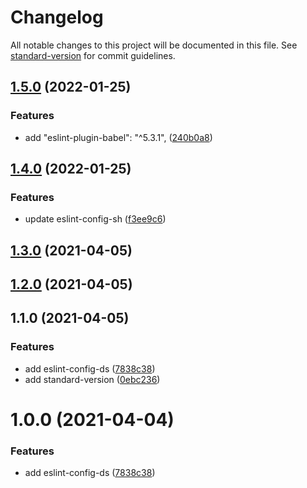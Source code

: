 # Changelog

All notable changes to this project will be documented in this file. See [standard-version](https://github.com/conventional-changelog/standard-version) for commit guidelines.

## [1.5.0](https://github.com/sh-react-club/eslint-config-sh/compare/prefix_v1.4.0...prefix_v1.5.0) (2022-01-25)


### Features

* add "eslint-plugin-babel": "^5.3.1", ([240b0a8](https://github.com/sh-react-club/eslint-config-sh/commit/240b0a815837d04efff35d52eed76a89ac1fd817))

## [1.4.0](https://github.com/sh-react-club/eslint-config-sh/compare/prefix_v1.3.0...prefix_v1.4.0) (2022-01-25)


### Features

* update eslint-config-sh ([f3ee9c6](https://github.com/sh-react-club/eslint-config-sh/commit/f3ee9c60b8df2b3fad62fb72f94640160c1668e3))

## [1.3.0](https://github.com/sh-react-club/eslint-config-sh/compare/prefix_v1.2.0...prefix_v1.3.0) (2021-04-05)

## [1.2.0](https://github.com/sh-react-club/eslint-config-sh/compare/prefix_v1.1.0...prefix_v1.2.0) (2021-04-05)

## 1.1.0 (2021-04-05)


### Features

* add eslint-config-ds ([7838c38](https://github.com/sh-react-club/eslint-config-ds/commit/7838c38d52d3e2c5d2ffb34a1022eebd8d94867b))
* add standard-version ([0ebc236](https://github.com/sh-react-club/eslint-config-ds/commit/0ebc236cebb2f96046928c0605494a99b8d0862f))

# 1.0.0 (2021-04-04)


### Features

* add eslint-config-ds ([7838c38](https://github.com/sh-react-club/eslint-config-ds/commit/7838c38d52d3e2c5d2ffb34a1022eebd8d94867b))

